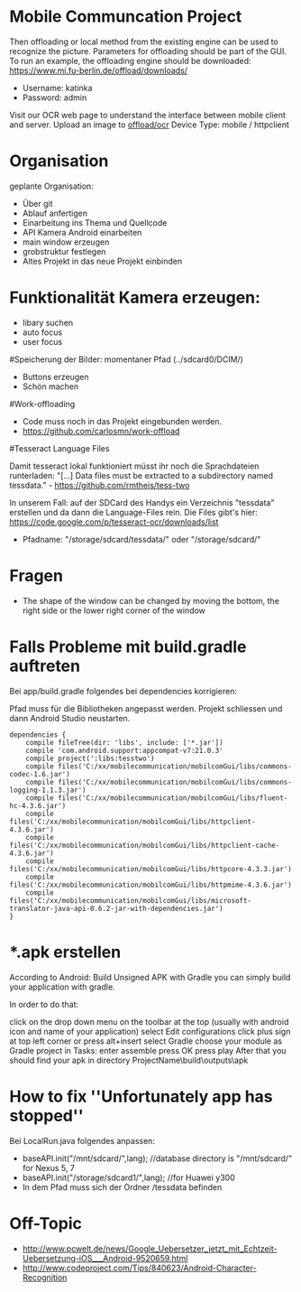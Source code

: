 # Mobile Communcation Project

Then offloading or local method from the existing engine can be used to recognize the picture.
Parameters for offloading should be part of the GUI.
To run an example, the offloading engine should be downloaded:
https://www.mi.fu-berlin.de/offload/downloads/

* Username: katinka
* Password: admin

Visit our OCR web page to understand the interface between mobile client and server.
Upload an image to [offload/ocr](https://www.mi.fu-berlin.de/offload/ocr/)
Device Type: mobile / httpclient

# Organisation
geplante Organisation:
* Über git
* Ablauf anfertigen
* Einarbeitung ins Thema und Quellcode 
* API Kamera Android einarbeiten 
* main window erzeugen
* grobstruktur festlegen
* Altes Projekt in das neue Projekt einbinden 


# Funktionalität Kamera erzeugen: 
* libary suchen
* auto focus 
* user focus 


#Speicherung der Bilder: momentaner Pfad (../sdcard0/DCIM/)
* Buttons erzeugen
* Schön machen

#Work-offloading 
* Code muss noch in das Projekt eingebunden werden.
* https://github.com/carlosmn/work-offload

#Tesseract Language Files 

Damit tesseract lokal funktioniert müsst ihr noch die Sprachdateien runterladen:
"[...] Data files must be extracted to a subdirectory named tessdata." - https://github.com/rmtheis/tess-two

In unserem Fall: auf der SDCard des Handys ein Verzeichnis "tessdata" erstellen und da dann die Language-Files rein.
Die Files gibt's hier: https://code.google.com/p/tesseract-ocr/downloads/list
* Pfadname: "/storage/sdcard/tessdata/" oder "/storage/sdcard/"

# Fragen 
* The shape of the window can be changed by moving the bottom, the right side or the
lower right corner of the window

# Falls Probleme mit build.gradle auftreten

<p>Bei app/build.gradle folgendes bei dependencies korrigieren:

Pfad muss für die Bibliotheken angepasst werden. Projekt schliessen und dann Android Studio neustarten.</p>
<pre><code>dependencies {
    compile fileTree(dir: 'libs', include: ['*.jar'])
    compile 'com.android.support:appcompat-v7:21.0.3'
    compile project(':libs:tesstwo')
    compile files('C:/xx/mobilecommunication/mobilcomGui/libs/commons-codec-1.6.jar')
    compile files('C:/xx/mobilecommunication/mobilcomGui/libs/commons-logging-1.1.3.jar')
    compile files('C:/xx/mobilecommunication/mobilcomGui/libs/fluent-hc-4.3.6.jar')
    compile files('C:/xx/mobilecommunication/mobilcomGui/libs/httpclient-4.3.6.jar')
    compile files('C:/xx/mobilecommunication/mobilcomGui/libs/httpclient-cache-4.3.6.jar')
    compile files('C:/xx/mobilecommunication/mobilcomGui/libs/httpcore-4.3.3.jar')
    compile files('C:/xx/mobilecommunication/mobilcomGui/libs/httpmime-4.3.6.jar')
    compile files('C:/xx/mobilecommunication/mobilcomGui/libs/microsoft-translator-java-api-0.6.2-jar-with-dependencies.jar')
}</code></pre>

# *.apk erstellen

According to Android: Build Unsigned APK with Gradle you can simply build your application with gradle.

In order to do that:

click on the drop down menu on the toolbar at the top (usually with android icon and name of your application)
select Edit configurations
click plus sign at top left corner or press alt+insert
select Gradle
choose your module as Gradle project
in Tasks: enter assemble
press OK
press play
After that you should find your apk in directory ProjectName\build\outputs\apk

# How to fix ''Unfortunately app has stopped'' 
Bei LocalRun.java folgendes anpassen:
* baseAPI.init("/mnt/sdcard/",lang); //database directory is "/mnt/sdcard/" for Nexus 5, 7
* baseAPI.init("/storage/sdcard1/",lang); //for Huawei y300
* In dem Pfad muss sich der Ordner /tessdata befinden

# Off-Topic
* http://www.pcwelt.de/news/Google_Uebersetzer_jetzt_mit_Echtzeit-Uebersetzung-iOS___Android-9520659.html
* http://www.codeproject.com/Tips/840623/Android-Character-Recognition
